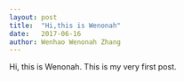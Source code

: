 ```yaml
---
layout: post
title:  "Hi,this is Wenonah"
date:   2017-06-16
author: Wenhao Wenonah Zhang
---
```


Hi, this is Wenonah. This is my very first post.

